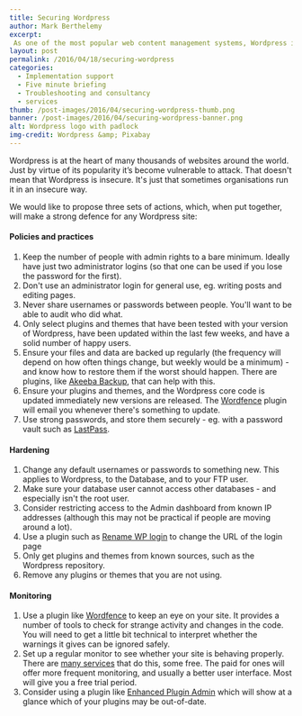 ```yaml
---
title: Securing Wordpress
author: Mark Berthelemy
excerpt:
 As one of the most popular web content management systems, Wordpress is also one of the most vulnerable to attack. Find out three ways to help keep your site secure.
layout: post
permalink: /2016/04/18/securing-wordpress
categories:
  - Implementation support
  - Five minute briefing
  - Troubleshooting and consultancy
  - services
thumb: /post-images/2016/04/securing-wordpress-thumb.png
banner: /post-images/2016/04/securing-wordpress-banner.png
alt: Wordpress logo with padlock
img-credit: Wordpress &amp; Pixabay
---
```

Wordpress is at the heart of many thousands of websites around the world. Just by virtue of its popularity it&rsquo;s become vulnerable to attack. That doesn't mean that Wordpress is insecure. It's just that sometimes organisations run it in an insecure way.

We would like to propose three sets of actions, which, when put together, will make a strong defence for any Wordpress site:

#### Policies and practices

1. Keep the number of people with admin rights to a bare minimum. Ideally have just two administrator logins (so that one can be used if you lose the password for the first).
2. Don't use an administrator login for general use, eg. writing posts and editing pages.
3. Never share usernames or passwords between people. You'll want to be able to audit who did what.
4. Only select plugins and themes that have been tested with your version of Wordpress, have been updated within the last few weeks, and have a solid number of happy users.
5. Ensure your files and data are backed up regularly (the frequency will depend on how often things change, but weekly would be a minimum) - and know how to restore them if the worst should happen. There are plugins, like <a href="https://www.akeebabackup.com/products/akeeba-backup-wordpress.html" target="_blank">Akeeba Backup</a>, that can help with this.
6. Ensure your plugins and themes, and the Wordpress core code is updated immediately new versions are released. The <a href="https://www.wordfence.com/" target="_blank">Wordfence</a> plugin will email you whenever there's something to update.
7. Use strong passwords, and store them securely - eg. with a password vault such as <a href="https://lastpass.com/" target="_blank">LastPass</a>.

#### Hardening

1. Change any default usernames or passwords to something new. This applies to Wordpress, to the Database, and to your FTP user.
2. Make sure your database user cannot access other databases - and especially isn't the root user.
3. Consider restricting access to the Admin dashboard from known IP addresses (although this may not be practical if people are moving around a lot).
4. Use a plugin such as <a href="https://wordpress.org/plugins/rename-wp-login/" target="_blank">Rename WP login</a> to change the URL of the login page
5. Only get plugins and themes from known sources, such as the Wordpress repository.
6. Remove any plugins or themes that you are not using.

#### Monitoring

1. Use a plugin like <a href="https://www.wordfence.com/" target="_blank">Wordfence</a> to keep an eye on your site. It provides a number of tools to check for strange activity and changes in the code. You will need to get a little bit technical to interpret whether the warnings it gives can be ignored safely.
2. Set up a regular monitor to see whether your site is behaving properly. There are <a href="https://www.google.co.uk/search?q=website+monitoring" target="_blank">many services</a> that do this, some free. The paid for ones will offer more frequent monitoring, and usually a better user interface. Most will give you a free trial period.
3. Consider using a plugin like <a href="https://wordpress.org/plugins/enhanced-plugin-admin/" target="_blank">Enhanced Plugin Admin</a> which will show at a glance which of your plugins may be out-of-date. 
